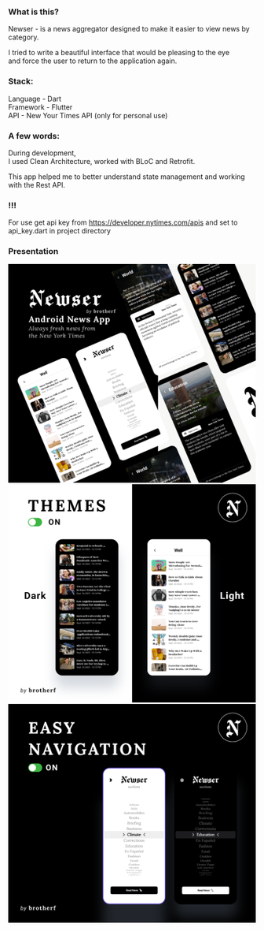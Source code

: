 ### What is this?
Newser - is a news aggregator designed to make it easier to view news by category.

I tried to write a beautiful interface that would be pleasing to the eye  
and force the user to return to the application again.

  
### Stack:
Language - Dart  
Framework - Flutter  
API - New Your Times API (only for personal use)  

  
### A few words:
During development,  
I used Clean Architecture, worked with BLoC and Retrofit. 

This app helped me to better understand state management and working with the Rest API. 

### !!!
For use get api key from https://developer.nytimes.com/apis and set to api_key.dart in project directory
  
### Presentation

![This is an image](https://github.com/brotherfolnciy/newser_news_application/blob/master/1.png)
![This is an image](https://github.com/brotherfolnciy/newser_news_application/blob/master/2.png)
![This is an image](https://github.com/brotherfolnciy/newser_news_application/blob/master/3.png)
